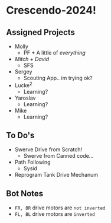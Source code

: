 # Crescendo-2024!

## Assigned Projects
- Molly
  - PF + A little of _everything_
- *Mitch* + *David*
  - SFS
- Sergey 
  - Scouting App.. im trying ok?
- Lucke<sup>2</sup>
  - Learning?
- Yaroslav 
  - Learning?
- Mike 
  - Learning?

## To Do's
- Swerve Drive from Scratch!
  - Swerve from Canned code...
- Path Following 
  - Sysid
- Reprogram Tank Drive Mechanum 

## Bot Notes
- `FR, BR` drive motors are `not inverted`
- `FL, BL` drive motors are `inverted`
